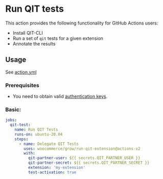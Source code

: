 # Run QIT tests

This action provides the following functionality for GitHub Actions users:

- Install QIT-CLI
- Run a set of `qit` tests for a given extension
- Annotate the results


## Usage

See [action.yml](action.yml)

### Prerequisites

- You need to obtain valid [authentication keys](https://woocommerce.github.io/qit-documentation/#/authenticating?id=cli).


### Basic:

```yaml
jobs:
  qit-test:
    name: Run QIT Tests
    runs-on: ubuntu-20.04
    steps:    
      - name: Delegate QIT Tests
        uses: woocommerce/grow/run-qit-extension@actions-v2
        with:
          qit-partner-user: ${{ secrets.QIT_PARTNER_USER }}
          qit-partner-secret: ${{ secrets.QIT_PARTNER_SECRET }}
          extension: 'my-extension'
          test-activation: true
```
